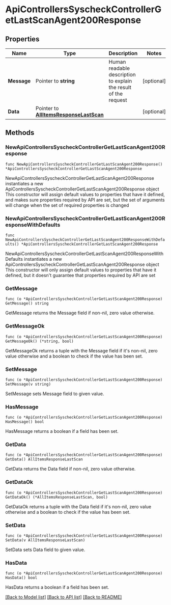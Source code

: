 # ApiControllersSyscheckControllerGetLastScanAgent200Response

## Properties

Name | Type | Description | Notes
------------ | ------------- | ------------- | -------------
**Message** | Pointer to **string** | Human readable description to explain the result of the request | [optional] 
**Data** | Pointer to [**AllItemsResponseLastScan**](AllItemsResponseLastScan.md) |  | [optional] 

## Methods

### NewApiControllersSyscheckControllerGetLastScanAgent200Response

`func NewApiControllersSyscheckControllerGetLastScanAgent200Response() *ApiControllersSyscheckControllerGetLastScanAgent200Response`

NewApiControllersSyscheckControllerGetLastScanAgent200Response instantiates a new ApiControllersSyscheckControllerGetLastScanAgent200Response object
This constructor will assign default values to properties that have it defined,
and makes sure properties required by API are set, but the set of arguments
will change when the set of required properties is changed

### NewApiControllersSyscheckControllerGetLastScanAgent200ResponseWithDefaults

`func NewApiControllersSyscheckControllerGetLastScanAgent200ResponseWithDefaults() *ApiControllersSyscheckControllerGetLastScanAgent200Response`

NewApiControllersSyscheckControllerGetLastScanAgent200ResponseWithDefaults instantiates a new ApiControllersSyscheckControllerGetLastScanAgent200Response object
This constructor will only assign default values to properties that have it defined,
but it doesn't guarantee that properties required by API are set

### GetMessage

`func (o *ApiControllersSyscheckControllerGetLastScanAgent200Response) GetMessage() string`

GetMessage returns the Message field if non-nil, zero value otherwise.

### GetMessageOk

`func (o *ApiControllersSyscheckControllerGetLastScanAgent200Response) GetMessageOk() (*string, bool)`

GetMessageOk returns a tuple with the Message field if it's non-nil, zero value otherwise
and a boolean to check if the value has been set.

### SetMessage

`func (o *ApiControllersSyscheckControllerGetLastScanAgent200Response) SetMessage(v string)`

SetMessage sets Message field to given value.

### HasMessage

`func (o *ApiControllersSyscheckControllerGetLastScanAgent200Response) HasMessage() bool`

HasMessage returns a boolean if a field has been set.

### GetData

`func (o *ApiControllersSyscheckControllerGetLastScanAgent200Response) GetData() AllItemsResponseLastScan`

GetData returns the Data field if non-nil, zero value otherwise.

### GetDataOk

`func (o *ApiControllersSyscheckControllerGetLastScanAgent200Response) GetDataOk() (*AllItemsResponseLastScan, bool)`

GetDataOk returns a tuple with the Data field if it's non-nil, zero value otherwise
and a boolean to check if the value has been set.

### SetData

`func (o *ApiControllersSyscheckControllerGetLastScanAgent200Response) SetData(v AllItemsResponseLastScan)`

SetData sets Data field to given value.

### HasData

`func (o *ApiControllersSyscheckControllerGetLastScanAgent200Response) HasData() bool`

HasData returns a boolean if a field has been set.


[[Back to Model list]](../README.md#documentation-for-models) [[Back to API list]](../README.md#documentation-for-api-endpoints) [[Back to README]](../README.md)


